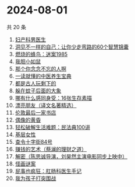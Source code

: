 # 2024-08-01

共 20 条

<!-- BEGIN WEREAD -->
<!-- 最后更新时间 2024-08-01 00:01:17 +0800 -->
1. [妇产科男医生](https://weread.qq.com/web/bookDetail/f1432510813ab90d1g017504)
1. [洞见不一样的自己：让你少走弯路的60个智慧锦囊](https://weread.qq.com/web/bookDetail/28b327b0813ab90d6g016de6)
1. [燃烧的蜂鸟：迷案1985](https://weread.qq.com/web/bookDetail/ea2329f0813ab90d0g017199)
1. [我胆小如鼠](https://weread.qq.com/web/bookDetail/276323e0813ab90a5g0144d7)
1. [那个你念念不忘的人啊](https://weread.qq.com/web/bookDetail/db632090813ab9080g012d29)
1. [一读就懂的中医养生宝典](https://weread.qq.com/web/bookDetail/00f32900813ab909eg018e04)
1. [都是古人玩剩下的](https://weread.qq.com/web/bookDetail/17b32b90813ab8ee5g017b91)
1. [躲在蚊子后面的大象](https://weread.qq.com/web/bookDetail/bfc32800813ab883bg0165f3)
1. [哪有什么感同身受：16张生存素描](https://weread.qq.com/web/bookDetail/45f32bc0813ab9011g015a01)
1. [漂亮朋友（译文名著精选）](https://weread.qq.com/web/bookDetail/9b532fc05e39149b5a55f66)
1. [伦敦最后一家书店](https://weread.qq.com/web/bookDetail/74232650813ab6e09g0125fb)
1. [偶像的黄昏](https://weread.qq.com/web/bookDetail/3ee32870813ab905cg018b90)
1. [轻松破解生活难题：民法典100讲](https://weread.qq.com/web/bookDetail/59732da0813ab9052g016b28)
1. [基层女性](https://weread.qq.com/web/bookDetail/d3c3209072646383d3ce031)
1. [查令十字街84号](https://weread.qq.com/web/bookDetail/966326705c8498966c05e8e)
1. [赚钱的艺术（蔡澜的理财之道）](https://weread.qq.com/web/bookDetail/1fe32b60813ab9052g011c9e)
1. [解密（陈思诚导演，刘昊然主演电影同步上映中）](https://weread.qq.com/web/bookDetail/e1c32c205c9f30e1cdf7d38)
1. [怪画谜案](https://weread.qq.com/web/bookDetail/45632580813ab90d8g018fd7)
1. [屁事也疯狂：肛肠科医生手记](https://weread.qq.com/web/bookDetail/cf232020813ab9051g017394)
1. [我为孩子打突围战](https://weread.qq.com/web/bookDetail/2de32bf0813ab8de9g019ec3)
<!-- END WEREAD -->